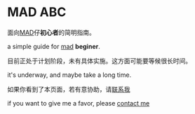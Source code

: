 # MAD ABC

面向[MAD](https://zh.wikipedia.org/wiki/MAD%E7%89%87)仔**初心者**的简明指南。

a simple guide for [mad](https://en.wikipedia.org/wiki/Anime_music_video) **beginer**.

目前正处于计划阶段，未有具体实施。这方面可能要等候很长时间。

it's underway, and maybe take a long time.

如果你看到了本页面，若有意协助，请[联系我](mailto:mad_worlds@outlook.com)

if you want to give me a favor, please [contact me](mailto:mad_worlds@outlook.com)
